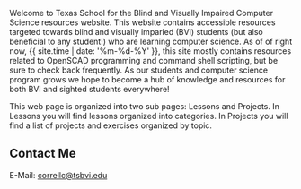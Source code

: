 Welcome to Texas School for the Blind and Visually Impaired Computer Science resources website. This website contains accessible resources targeted towards blind and visually imparied (BVI) students (but also beneficial to any student!) who are learning computer science. As of of right now, {{ site.time | date: '%m-%d-%Y' }}, this site mostly contains resources related to OpenSCAD programming and command shell scripting, but be sure to check back frequently. As our students and computer science program grows we hope to become a hub of knowledge and resources for both BVI and sighted students everywhere!


This web page is organized into two sub pages: Lessons and Projects. In Lessons you will find lessons organized into categories. In Projects you will find a list of projects and exercises organized by topic. 


## Contact Me
E-Mail: [correllc@tsbvi.edu](mailto:correllc@tsbvi.edu)